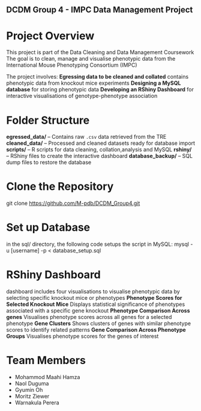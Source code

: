 ## DCDM Group 4 - IMPC Data Management Project

# Project Overview
This project is part of the Data Cleaning and Data Management Coursework
The goal is to clean, manage and visualise phenotypic data from the International Mouse Phenotyping Consortium (IMPC)

The project involves:
**Egressing data to be cleaned and collated** contains phenotypic data from knockout mice experiments
**Designing a MySQL database** for storing phenotypic data
**Developing an RShiny Dashboard**  for interactive visualisations of genotype-phenotype association

# Folder Structure
**egressed_data/** – Contains raw `.csv` data retrieved from the TRE
**cleaned_data/** – Processed and cleaned datasets ready for database import
**scripts/** – R scripts for data cleaning, collation,analysis and MySQL
**rshiny/** – RShiny files to create the interactive dashboard
**database_backup/** – SQL dump files to restore the database

# Clone the Repository
git clone https://github.com/M-pdb/DCDM_Group4.git

# Set up Database
in the sql/ directory, the following code setups the script in MySQL: mysql -u [username] -p < database_setup.sql

# RShiny Dashboard
dashboard includes four visualisations to visualise phenotypic data by selecting specific knockout mice or phenotypes
**Phenotype Scores for Selected Knockout Mice** Displays statistical significance of phenotypes associated with a specific gene knockout
**Phenotype Comparison Across genes** Visualises phenotype scores across all genes for a selected phenotype
**Gene Clusters** Shows clusters of genes with similar phenotype scores to identify related patterns
**Gene Comparison Across Phenotype Groups** Visualises phenotype scores for the genes of interest 

# Team Members
- Mohammod Maahi Hamza
- Naol Duguma
- Gyumin Oh
- Moritz Ziewer
- Warnakula Perera
